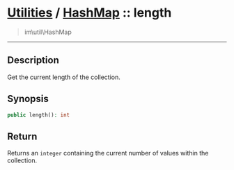 # [Utilities](util.md) / [HashMap](util-HashMap.md) :: length
 > im\util\HashMap
____

## Description
Get the current length of the collection.

## Synopsis
```php
public length(): int
```

## Return
Returns an `integer` containing the current number of
values within the collection.

